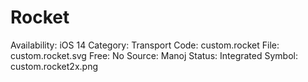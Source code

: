 # Rocket

Availability: iOS 14
Category: Transport
Code: custom.rocket
File: custom.rocket.svg
Free: No
Source: Manoj
Status: Integrated
Symbol: custom.rocket2x.png